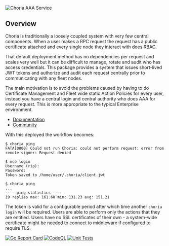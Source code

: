 ![Choria AAA Service](https://choria-io.github.io/aaasvc/logo.png)

## Overview

Choria is traditionally a loosely coupled system with very few central components.  When a user makes a RPC request the request has a public certificate attached and every single node they interact with does RBAC.

That default deployment method has no dependencies per request and scales very well but it can be difficult to manage, rotate and audit who has access credentials.  This package provides a system that issues short-lived JWT tokens and authorize and audit each request centrally prior to communicating with any fleet nodes.

The main motivation is to avoid the problems caused by having to do Certificate Management and Fleet wide static Action Policies for every user, instead you have a central login and central authority who does AAA for every request.  This is more appropriate to the typical Enterprise environment.

* [Documentation](https://choria-io.github.io/aaasvc/)
* [Community](https://github.com/choria-io/general/discussions)

With this deployed the workflow becomes:

```
$ choria ping
FATA[0000] Could not run Choria: could not perform request: error from remote signer: Request denied

$ mco login
Username (rip):
Password:
Token saved to /home/user/.choria/client.jwt

$ choria ping
...
---- ping statistics ----
19 replies max: 161.60 min: 131.23 avg: 151.21
```

The token is valid for a configurable period after which time another `choria login` will be required. Users are able to perform only the actions that they are entitled. Users have no SSL certificates of their own - a system-wide certificate might be needed to connect to middleware if configured to require TLS.

[![Go Report Card](https://goreportcard.com/badge/github.com/choria-io/aaasvc)](https://goreportcard.com/report/github.com/choria-io/aaasvc)
[![CodeQL](https://github.com/choria-io/aaasvc/workflows/CodeQL/badge.svg)](https://github.com/choria-io/aaasvc/actions/workflows/codeql.yaml)
[![Unit Tests](https://github.com/choria-io/aaasvc/actions/workflows/test.yaml/badge.svg)](https://github.com/choria-io/aaasvc/actions/workflows/test.yaml)
